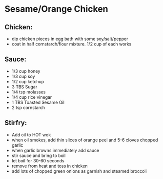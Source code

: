 # Sesame/Orange Chicken

## Chicken:
* dip chicken pieces in egg bath with some soy/salt/pepper
* coat in half cornstarch/flour mixture.  1/2 cup of each works

## Sauce:
* 1/3 cup honey
* 1/3 cup soy
* 1/2 cup ketchup
* 3 TBS Sugar
* 1/4 tsp molasses
* 1/4 cup rice vinegar
* 1 TBS Toasted Sesame Oil
* 2 tsp cornstarch

## Stirfry:
* Add oil to HOT wok
* when oil smokes, add thin slices of orange peel and 5-6 cloves chopped garlic
* when garlic browns immediately add sauce
* stir sauce and bring to boil
* let boil for 30-60 seconds
* remove from heat and toss in chicken
* add lots of chopped green onions as garnish and steamed broccoli
